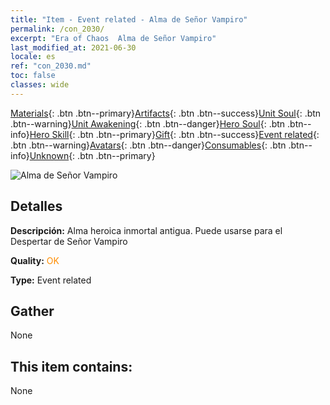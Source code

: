 ```yaml
---
title: "Item - Event related - Alma de Señor Vampiro"
permalink: /con_2030/
excerpt: "Era of Chaos  Alma de Señor Vampiro"
last_modified_at: 2021-06-30
locale: es
ref: "con_2030.md"
toc: false
classes: wide
---
```

 [Materials](/ItemsES/){: .btn .btn--primary}[Artifacts](/ItemsES/Artifacts/){: .btn .btn--success}[Unit Soul](/ItemsES/UnitSoul/){: .btn .btn--warning}[Unit Awakening](/ItemsES/UnitAwakening/){: .btn .btn--danger}[Hero Soul](/ItemsES/HeroSoul/){: .btn .btn--info}[Hero Skill](/ItemsES/HeroSkill/){: .btn .btn--primary}[Gift](/ItemsES/Gift/){: .btn .btn--success}[Event related](/ItemsES/Events/){: .btn .btn--warning}[Avatars](/ItemsES/Avatars/){: .btn .btn--danger}[Consumables](/ItemsES/Consumables/){: .btn .btn--info}[Unknown](/ItemsES/Unknown/){: .btn .btn--primary}

 ![Alma de Señor Vampiro](/images/t/juexing_304.png)

## Detalles
 **Descripción:** Alma heroica inmortal antigua. Puede usarse para el Despertar de Señor Vampiro

 **Quality:** <span style="color: #FF8C00">OK</span>

 **Type:** Event related

## Gather

  None

## This item contains:

  None

